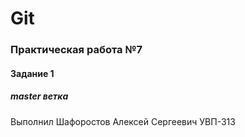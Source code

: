 # Git
### Практическая работа №7
####  Задание 1
##### master ветка

Выполнил 
Шафоростов Алексей Сергеевич
УВП-313